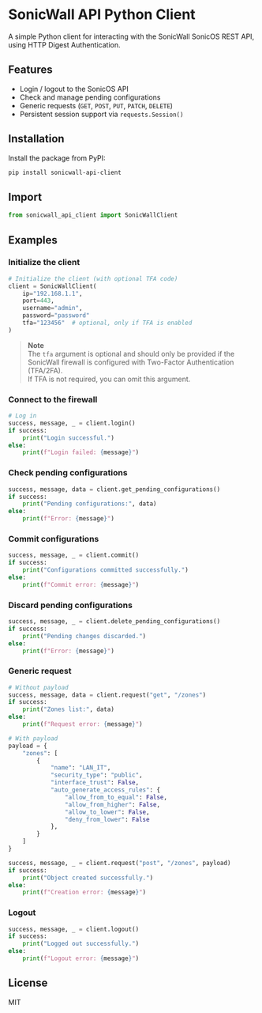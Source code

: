 # SonicWall API Python Client

A simple Python client for interacting with the SonicWall SonicOS REST API, using HTTP Digest Authentication.

## Features

- Login / logout to the SonicOS API
- Check and manage pending configurations
- Generic requests (`GET`, `POST`, `PUT`, `PATCH`, `DELETE`)
- Persistent session support via `requests.Session()`

## Installation

Install the package from PyPI:

```bash
pip install sonicwall-api-client
```

## Import

```python
from sonicwall_api_client import SonicWallClient
```

## Examples

### Initialize the client

```python
# Initialize the client (with optional TFA code)
client = SonicWallClient(
    ip="192.168.1.1",
    port=443,
    username="admin",
    password="password"
    tfa="123456"  # optional, only if TFA is enabled
)
```
> **Note**  
> The `tfa` argument is optional and should only be provided if the SonicWall firewall is configured with Two-Factor Authentication (TFA/2FA).  
> If TFA is not required, you can omit this argument.


### Connect to the firewall

```python
# Log in
success, message, _ = client.login()
if success:
    print("Login successful.")
else:
    print(f"Login failed: {message}")
```

### Check pending configurations

```python
success, message, data = client.get_pending_configurations()
if success:
    print("Pending configurations:", data)
else:
    print(f"Error: {message}")
```

### Commit configurations

```python
success, message, _ = client.commit()
if success:
    print("Configurations committed successfully.")
else:
    print(f"Commit error: {message}")
```

### Discard pending configurations

```python
success, message, _ = client.delete_pending_configurations()
if success:
    print("Pending changes discarded.")
else:
    print(f"Error: {message}")
```

### Generic request

```python
# Without payload
success, message, data = client.request("get", "/zones")
if success:
    print("Zones list:", data)
else:
    print(f"Request error: {message}")

# With payload
payload = {
    "zones": [
        {
            "name": "LAN_IT",
            "security_type": "public",
            "interface_trust": False,
            "auto_generate_access_rules": {
                "allow_from_to_equal": False,
                "allow_from_higher": False,
                "allow_to_lower": False,
                "deny_from_lower": False
            },
        }
    ]
}

success, message, _ = client.request("post", "/zones", payload)
if success:
    print("Object created successfully.")
else:
    print(f"Creation error: {message}")
```

### Logout

```python
success, message, _ = client.logout()
if success:
    print("Logged out successfully.")
else:
    print(f"Logout error: {message}")
```

## License

MIT